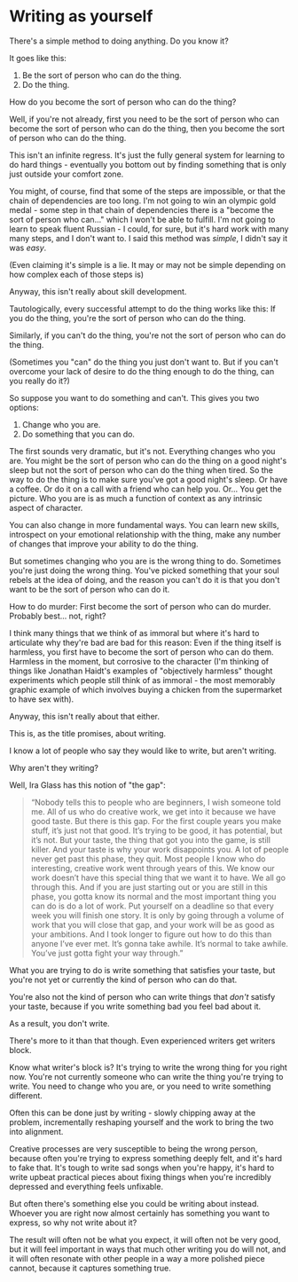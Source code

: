 # Writing as yourself

There's a simple method to doing anything. Do you know it?

It goes like this:

1. Be the sort of person who can do the thing.
2. Do the thing.

How do you become the sort of person who can do the thing?

Well, if you're not already, first you need to be the sort of person who can become the sort of person who can do the thing, then you become the sort of person who can do the thing.

This isn't an infinite regress. It's just the fully general system for learning to do hard things - eventually you bottom out by finding something that is only just outside your comfort zone.

You might, of course, find that some of the steps are impossible, or that the chain of dependencies are too long. I'm not going to win an olympic gold medal - some step in that chain of dependencies there is a "become the sort of person who can..." which I won't be able to fulfill. I'm not going to learn to speak fluent Russian - I could, for sure, but it's hard work with many many steps, and I don't want to. I said this method was *simple*, I didn't say it was *easy*.

(Even claiming it's simple is a lie. It may or may not be simple depending on how complex each of those steps is)

Anyway, this isn't really about skill development.

Tautologically, every successful attempt to do the thing works like this: If you do the thing, you're the sort of person who can do the thing.

Similarly, if you can't do the thing, you're not the sort of person who can do the thing.

(Sometimes you "can" do the thing you just don't want to. But if you can't overcome your lack of desire to do the thing enough to do the thing, can you really do it?)

So suppose you want to do something and can't. This gives you two options:

1. Change who you are.
2. Do something that you can do.

The first sounds very dramatic, but it's not. Everything changes who you are. You might be the sort of person who can do the thing on a good night's sleep but not the sort of person who can do the thing when tired. So the way to do the thing is to make sure you've got a good night's sleep. Or have a coffee. Or do it on a call with a friend who can help you. Or... You get the picture. Who you are is as much a function of context as any intrinsic aspect of character.

You can also change in more fundamental ways. You can learn new skills, introspect on your emotional relationship with the thing, make any number of changes that improve your ability to do the thing.

But sometimes changing who you are is the wrong thing to do. Sometimes you're just doing the wrong thing. You've picked something that your soul rebels at the idea of doing, and the reason you can't do it is that you don't want to be the sort of person who can do it.

How to do murder: First become the sort of person who can do murder. Probably best... not, right?

I think many things that we think of as immoral but where it's hard to articulate why they're bad are bad for this reason: Even if the thing itself is harmless, you first have to become the sort of person who can do them. Harmless in the moment, but corrosive to the character (I'm thinking of things like Jonathan Haidt's examples of "objectively harmless" thought experiments which people still think of as immoral - the most memorably graphic example of which involves buying a chicken from the supermarket to have sex with).

Anyway, this isn't really about that either.

This is, as the title promises, about writing.

I know a lot of people who say they would like to write, but aren't writing.

Why aren't they writing?

Well, Ira Glass has this notion of "the gap":

> “Nobody tells this to people who are beginners, I wish someone told me. All of us who do creative work, we get into it because we have good taste. But there is this gap. For the first couple years you make stuff, it’s just not that good. It’s trying to be good, it has potential, but it’s not. But your taste, the thing that got you into the game, is still killer. And your taste is why your work disappoints you. A lot of people never get past this phase, they quit. Most people I know who do interesting, creative work went through years of this. We know our work doesn’t have this special thing that we want it to have. We all go through this. And if you are just starting out or you are still in this phase, you gotta know its normal and the most important thing you can do is do a lot of work. Put yourself on a deadline so that every week you will finish one story. It is only by going through a volume of work that you will close that gap, and your work will be as good as your ambitions. And I took longer to figure out how to do this than anyone I’ve ever met. It’s gonna take awhile. It’s normal to take awhile. You’ve just gotta fight your way through.”

What you are trying to do is write something that satisfies your taste, but you're not yet or currently the kind of person who can do that.

You're also not the kind of person who can write things that *don't* satisfy your taste, because if you write something bad you feel bad about it.

As a result, you don't write.

There's more to it than that though. Even experienced writers get writers block.

Know what writer's block is? It's trying to write the wrong thing for you right now. You're not currently someone who can write the thing you're trying to write. You need to change who you are, or you need to write something different.

Often this can be done just by writing - slowly chipping away at the problem, incrementally reshaping yourself and the work to bring the two into alignment.

Creative processes are very susceptible to being the wrong person, because often you're trying to express something deeply felt, and it's hard to fake that. It's tough to write sad songs when you're happy, it's hard to write upbeat practical pieces about fixing things when you're incredibly depressed and everything feels unfixable.

But often there's something else you could be writing about instead. Whoever you are right now almost certainly has something you want to express, so why not write about it?

The result will often not be what you expect, it will often not be very good, but it will feel important in ways that much other writing you do will not, and it will often resonate with other people in a way a more polished piece cannot, because it captures something true.
